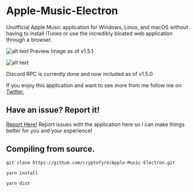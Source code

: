 # Apple-Music-Electron
Unofficial Apple Music application for Windows, Linux, and macOS without having to install iTunes or use the incredibly bloated web application through a browser.

![alt text](https://i.imgur.com/liNf6WL.png "Preview Image as of v1.5.1")
Preview Image as of v1.5.1

![alt text](https://i.imgur.com/zpVi3d6.png "Discord RPC 1.5.5")

Discord RPC is currently done and now included as of v1.5.0

If you enjoy this application and want to see more from me follow me on [Twitter.](https://www.twitter.com/cryptofyre)
## Have an issue? Report it!
[Report Here!](https://github.com/cryptofyre/Apple-Music-Electron/issues)
Report issues with the application here so I can make things better for you and your experience!



## Compiling from source.
```
git clone https://github.com/cryptofyre/Apple-Music-Electron.git

yarn install

yarn dist
```


